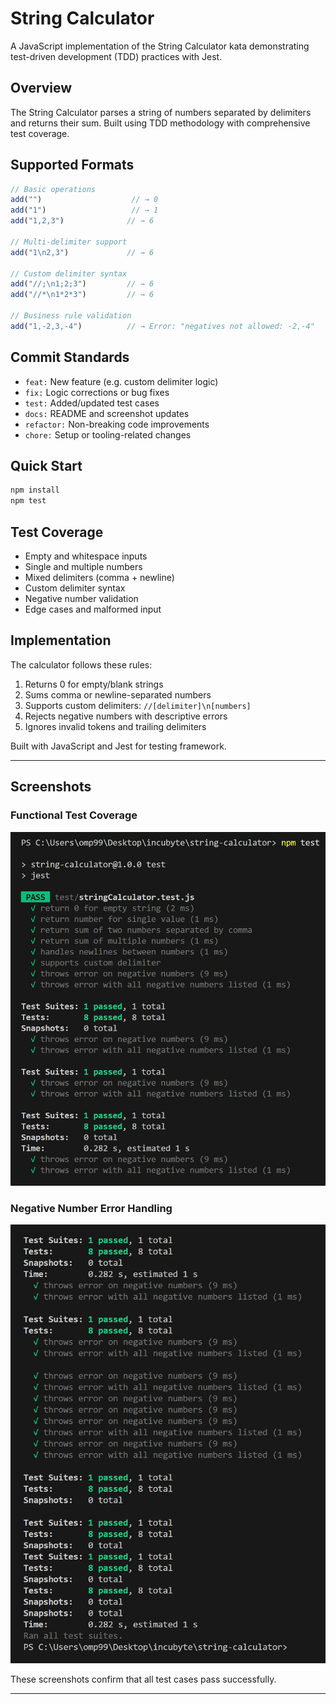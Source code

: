 # String Calculator

A JavaScript implementation of the String Calculator kata demonstrating test-driven development (TDD) practices with Jest.

## Overview

The String Calculator parses a string of numbers separated by delimiters and returns their sum. Built using TDD methodology with comprehensive test coverage.

## Supported Formats

```javascript
// Basic operations
add("")                    // → 0
add("1")                   // → 1
add("1,2,3")              // → 6

// Multi-delimiter support
add("1\n2,3")             // → 6

// Custom delimiter syntax
add("//;\n1;2;3")         // → 6
add("//*\n1*2*3")         // → 6

// Business rule validation
add("1,-2,3,-4")          // → Error: "negatives not allowed: -2,-4"
```

## Commit Standards

- `feat:` New feature (e.g. custom delimiter logic)
- `fix:` Logic corrections or bug fixes
- `test:` Added/updated test cases
- `docs:` README and screenshot updates
- `refactor:` Non-breaking code improvements
- `chore:` Setup or tooling-related changes

## Quick Start

```bash
npm install
npm test
```

## Test Coverage

- Empty and whitespace inputs
- Single and multiple numbers
- Mixed delimiters (comma + newline)
- Custom delimiter syntax
- Negative number validation
- Edge cases and malformed input

## Implementation

The calculator follows these rules:
1. Returns 0 for empty/blank strings
2. Sums comma or newline-separated numbers
3. Supports custom delimiters: `//[delimiter]\n[numbers]`
4. Rejects negative numbers with descriptive errors
5. Ignores invalid tokens and trailing delimiters

Built with JavaScript and Jest for testing framework.

---

## Screenshots

### Functional Test Coverage

![Functional Test Coverage](string-calculator/screenshots/TestCase1.png)

### Negative Number Error Handling

![Negative Number Error Handling](string-calculator/screenshots/TestCase2.png)

These screenshots confirm that all test cases pass successfully.

---
